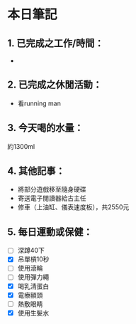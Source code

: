 # 本日筆記
## 1. 已完成之工作/時間：
- 

## 2. 已完成之休閒活動：
- 看running man

## 3. 今天喝的水量：
約1300ml

## 4. 其他記事：
- 將部分遊戲移至隨身硬碟
- 寄送電子閱讀器給古主任
- 修車（上油缸、儀表速度板），共2550元

## 5. 每日運動或保健：
- [ ] 深蹲40下
- [x] 吊單槓10秒
- [ ] 使用滾輪
- [ ] 使用彈力繩
- [x] 喝乳清蛋白
- [x] 電療額頭
- [ ] 熱敷眼睛
- [x] 使用生髮水
